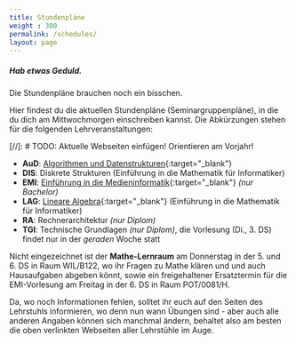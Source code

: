 ```yaml
---
title: Stundenpläne
weight : 300
permalink: /schedules/
layout: page
---
```


<!--
<div style="border:1px solid #222; padding:0 0.5em; margin-bottom: 2em">
<h4>WICHTIG - Aktuelle Änderungen (08.10.2016 - 15:30)</h4>
<ul>
<li><strong>Bachelor/9</strong>: Die AuD Übung aus der 5. DS am Freitag wurde auf den Donnerstag 6. DS gelegt.</li>
</ul>

</div><div style="border:1px solid #222; padding:0 0.5em; margin-bottom: 2em">
<h4>WICHTIG - Aktuelle Änderungen (05.10.2016 - 08:30)</h4>
<ul>
<li><strong>Bachelor/5</strong>: Die DIS Übung aus der 3. DS am Donnerstag wurde auf den Freitag 4. DS gelegt. Die EMI Übung aus der 2. DS am Dienstag wurde auf den Donnerstag 3. DS gelegt.</li>
<li><strong>Bachelor/6</strong>: Die EMI Übung aus der 2. DS am Dienstag wurde auf den Freitag 4. DS gelegt.</li>
<li><strong>Diplom/1</strong>: Die DIS Übung aus der 4. DS am Freitag wurde auf den Donnerstag 3. DS gelegt.</li>
</ul>
</div>
-->


<div class="panel">
  <h5>Hab etwas Geduld.</h5>
  <p>Die Stundenpläne brauchen noch ein bisschen.</p>
</div>

Hier findest du die aktuellen Stundenpläne (Seminargruppenpläne), in die du dich am Mittwochmorgen einschreiben kannst. Die Abkürzungen stehen für die folgenden Lehrveranstaltungen:


[//]: # TODO: Aktuelle Webseiten einfügen! Orientieren am Vorjahr!

* **AuD**: [Algorithmen und Datenstrukturen](https://www.inf.tu-dresden.de/index.php?node_id=3749){:target="_blank"}
* **DIS**: Diskrete Strukturen (Einführung in die Mathematik für Informatiker)
* **EMI**: [Einführung in die Medieninformatik](https://tu-dresden.de/ing/informatik/ai/mci/studium/lehrveranstaltungen-1/einfuehrung-in-die-medieninformatik){:target="_blank"}  *(nur Bachelor)*
* **LAG**: [Lineare Algebra](https://www.math.tu-dresden.de/~baumann/lineare_algebra___einfuehrung_in_die_mathematik_fuer_informatiker.html){:target="_blank"} (Einführung in die Mathematik für Informatiker)
* **RA**:  Rechnerarchitektur *(nur Diplom)*           
* **TGI**: Technische Grundlagen *(nur Diplom)*, die Vorlesung (Di., 3. DS) findet nur in der *geraden* Woche statt           

Nicht eingezeichnet ist der **Mathe-Lernraum** am Donnerstag in der 5. und 6. DS in Raum WIL/B122, wo ihr Fragen zu Mathe klären und und auch Hausaufgaben abgeben könnt, sowie ein freigehaltener Ersatztermin für die EMI-Vorlesung am Freitag in der 6. DS in Raum POT/0081/H.

Da, wo noch Informationen fehlen, solltet ihr euch auf den Seiten des Lehrstuhls informieren, wo denn nun wann Übungen sind - aber auch alle anderen Angaben können sich manchmal ändern, behaltet also am besten die oben verlinkten Webseiten aller Lehrstühle im Auge.

<!--
{% include all-schedules.html %}
-->